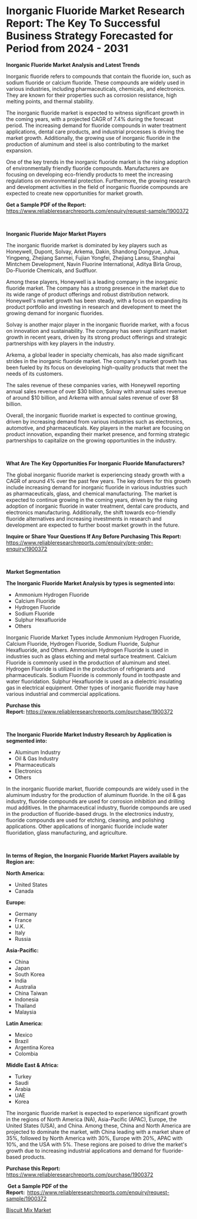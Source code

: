 <p><h1>Inorganic Fluoride Market Research Report: The Key To Successful Business Strategy Forecasted for Period from 2024 - 2031</h1></p><p><strong>Inorganic Fluoride Market Analysis and Latest Trends</strong></p>
<p><p>Inorganic fluoride refers to compounds that contain the fluoride ion, such as sodium fluoride or calcium fluoride. These compounds are widely used in various industries, including pharmaceuticals, chemicals, and electronics. They are known for their properties such as corrosion resistance, high melting points, and thermal stability.</p><p>The inorganic fluoride market is expected to witness significant growth in the coming years, with a projected CAGR of 7.4% during the forecast period. The increasing demand for fluoride compounds in water treatment applications, dental care products, and industrial processes is driving the market growth. Additionally, the growing use of inorganic fluoride in the production of aluminum and steel is also contributing to the market expansion.</p><p>One of the key trends in the inorganic fluoride market is the rising adoption of environmentally friendly fluoride compounds. Manufacturers are focusing on developing eco-friendly products to meet the increasing regulations on environmental protection. Furthermore, the growing research and development activities in the field of inorganic fluoride compounds are expected to create new opportunities for market growth.</p></p>
<p><strong>Get a Sample PDF of the Report:&nbsp;</strong> <a href="https://www.reliableresearchreports.com/enquiry/request-sample/1900372">https://www.reliableresearchreports.com/enquiry/request-sample/1900372</a></p>
<p>&nbsp;</p>
<p><strong>Inorganic Fluoride Major Market Players</strong></p>
<p><p>The inorganic fluoride market is dominated by key players such as Honeywell, Dupont, Solvay, Arkema, Dakin, Shandong Dongyue, Juhua, Yingpeng, Zhejiang Sanmei, Fujian Yongfei, Zhejiang Lansu, Shanghai Mintchem Development, Navin Fluorine International, Aditya Birla Group, Do-Fluoride Chemicals, and Sudfluor.</p><p>Among these players, Honeywell is a leading company in the inorganic fluoride market. The company has a strong presence in the market due to its wide range of product offerings and robust distribution network. Honeywell's market growth has been steady, with a focus on expanding its product portfolio and investing in research and development to meet the growing demand for inorganic fluorides.</p><p>Solvay is another major player in the inorganic fluoride market, with a focus on innovation and sustainability. The company has seen significant market growth in recent years, driven by its strong product offerings and strategic partnerships with key players in the industry.</p><p>Arkema, a global leader in specialty chemicals, has also made significant strides in the inorganic fluoride market. The company's market growth has been fueled by its focus on developing high-quality products that meet the needs of its customers.</p><p>The sales revenue of these companies varies, with Honeywell reporting annual sales revenue of over $30 billion, Solvay with annual sales revenue of around $10 billion, and Arkema with annual sales revenue of over $8 billion.</p><p>Overall, the inorganic fluoride market is expected to continue growing, driven by increasing demand from various industries such as electronics, automotive, and pharmaceuticals. Key players in the market are focusing on product innovation, expanding their market presence, and forming strategic partnerships to capitalize on the growing opportunities in the industry.</p></p>
<p>&nbsp;</p>
<p><strong>What Are The Key Opportunities For Inorganic Fluoride Manufacturers?</strong></p>
<p><p>The global inorganic fluoride market is experiencing steady growth with a CAGR of around 4% over the past few years. The key drivers for this growth include increasing demand for inorganic fluoride in various industries such as pharmaceuticals, glass, and chemical manufacturing. The market is expected to continue growing in the coming years, driven by the rising adoption of inorganic fluoride in water treatment, dental care products, and electronics manufacturing. Additionally, the shift towards eco-friendly fluoride alternatives and increasing investments in research and development are expected to further boost market growth in the future.</p></p>
<p><strong>Inquire or Share Your Questions If Any Before Purchasing This Report:</strong> <a href="https://www.reliableresearchreports.com/enquiry/pre-order-enquiry/1900372">https://www.reliableresearchreports.com/enquiry/pre-order-enquiry/1900372</a></p>
<p>&nbsp;</p>
<p><strong>Market Segmentation</strong></p>
<p><strong>The Inorganic Fluoride Market Analysis by types is segmented into:</strong></p>
<p><ul><li>Ammonium Hydrogen Fluoride</li><li>Calcium Fluoride</li><li>Hydrogen Fluoride</li><li>Sodium Fluoride</li><li>Sulphur Hexafluoride</li><li>Others</li></ul></p>
<p><p>Inorganic Fluoride Market Types include Ammonium Hydrogen Fluoride, Calcium Fluoride, Hydrogen Fluoride, Sodium Fluoride, Sulphur Hexafluoride, and Others. Ammonium Hydrogen Fluoride is used in industries such as glass etching and metal surface treatment. Calcium Fluoride is commonly used in the production of aluminum and steel. Hydrogen Fluoride is utilized in the production of refrigerants and pharmaceuticals. Sodium Fluoride is commonly found in toothpaste and water fluoridation. Sulphur Hexafluoride is used as a dielectric insulating gas in electrical equipment. Other types of inorganic fluoride may have various industrial and commercial applications.</p></p>
<p><strong>Purchase this Report:&nbsp;</strong><a href="https://www.reliableresearchreports.com/purchase/1900372">https://www.reliableresearchreports.com/purchase/1900372</a></p>
<p>&nbsp;</p>
<p><strong>The Inorganic Fluoride Market Industry Research by Application is segmented into:</strong></p>
<p><ul><li>Aluminum Industry</li><li>Oil & Gas Industry</li><li>Pharmaceuticals</li><li>Electronics</li><li>Others</li></ul></p>
<p><p>In the inorganic fluoride market, fluoride compounds are widely used in the aluminum industry for the production of aluminum fluoride. In the oil & gas industry, fluoride compounds are used for corrosion inhibition and drilling mud additives. In the pharmaceutical industry, fluoride compounds are used in the production of fluoride-based drugs. In the electronics industry, fluoride compounds are used for etching, cleaning, and polishing applications. Other applications of inorganic fluoride include water fluoridation, glass manufacturing, and agriculture.</p></p>
<p>&nbsp;</p>
<p><strong>In terms of Region, the Inorganic Fluoride Market Players available by Region are:</strong></p>
<p>
    <p> <strong> North America: </strong>
        <ul>
            <li>United States</li>
            <li>Canada</li>
        </ul>
        </p> 
    <p> <strong> Europe: </strong>
        <ul>
            <li>Germany</li>
            <li>France</li>
            <li>U.K.</li>
            <li>Italy</li>
            <li>Russia</li>
        </ul>
        </p> 
    <p> <strong> Asia-Pacific: </strong>
        <ul>
            <li>China</li>
            <li>Japan</li>
            <li>South Korea</li>
            <li>India</li>
            <li>Australia</li>
            <li>China Taiwan</li>
            <li>Indonesia</li>
            <li>Thailand</li>
            <li>Malaysia</li>
        </ul>
        </p> 
    <p> <strong> Latin America: </strong>
        <ul>
            <li>Mexico</li>
            <li>Brazil</li>
            <li>Argentina Korea</li>
            <li>Colombia</li>
        </ul>
        </p> 
    <p> <strong> Middle East & Africa: </strong>
        <ul>
            <li>Turkey</li>
            <li>Saudi</li>
            <li>Arabia</li>
            <li>UAE</li>
            <li>Korea</li>
        </ul>
    </p>
    </p>
<p><p>The inorganic fluoride market is expected to experience significant growth in the regions of North America (NA), Asia-Pacific (APAC), Europe, the United States (USA), and China. Among these, China and North America are projected to dominate the market, with China leading with a market share of 35%, followed by North America with 30%, Europe with 20%, APAC with 10%, and the USA with 5%. These regions are poised to drive the market's growth due to increasing industrial applications and demand for fluoride-based products.</p></p>
<p><strong>Purchase this Report: </strong><a href="https://www.reliableresearchreports.com/purchase/1900372">https://www.reliableresearchreports.com/purchase/1900372</a></p>
<p>&nbsp;<strong>Get a Sample PDF of the Report:&nbsp;&nbsp;</strong><a href="https://www.reliableresearchreports.com/enquiry/request-sample/1900372">https://www.reliableresearchreports.com/enquiry/request-sample/1900372</a></p>
<p><strong></strong></p>
<p><p><a href="https://angry-finch-aaf.notion.site/Biscuit-Mix-Market-A-Comprehensive-Report-of-its-Market-Share-Growth-Trends-2024-2031-81bb0349a71641edb3268d7621bfa652">Biscuit Mix Market</a></p></p>